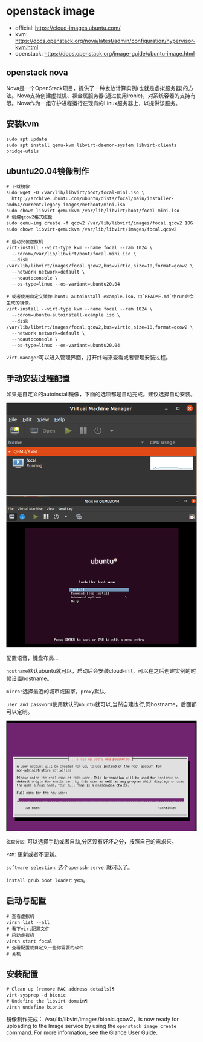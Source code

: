 # openstack image

- official: <https://cloud-images.ubuntu.com/>
- kvm: <https://docs.openstack.org/nova/latest/admin/configuration/hypervisor-kvm.html>
- openstack: <https://docs.openstack.org/image-guide/ubuntu-image.html>

## openstack nova

Nova是一个OpenStack项目，提供了一种发放计算实例(也就是虚拟服务器)的方法。Nova支持创建虚拟机、裸金属服务器(通过使用ironic)，对系统容器的支持有限。Nova作为一组守护进程运行在现有的Linux服务器上，以提供该服务。

## 安装kvm

```shell
sudo apt update
sudo apt install qemu-kvm libvirt-daemon-system libvirt-clients bridge-utils

```

## ubuntu20.04镜像制作

```shell
# 下载镜像
sudo wget -O /var/lib/libvirt/boot/focal-mini.iso \
  http://archive.ubuntu.com/ubuntu/dists/focal/main/installer-amd64/current/legacy-images/netboot/mini.iso
sudo chown libvirt-qemu:kvm /var/lib/libvirt/boot/focal-mini.iso
# 创建qcow2格式磁盘
sudo qemu-img create -f qcow2 /var/lib/libvirt/images/focal.qcow2 10G
sudo chown libvirt-qemu:kvm /var/lib/libvirt/images/focal.qcow2

# 启动安装虚拟机
virt-install --virt-type kvm --name focal --ram 1024 \
  --cdrom=/var/lib/libvirt/boot/focal-mini.iso \
  --disk /var/lib/libvirt/images/focal.qcow2,bus=virtio,size=10,format=qcow2 \
  --network network=default \
  --noautoconsole \
  --os-type=linux --os-variant=ubuntu20.04

# 或者使用自定义镜像ubuntu-autoinstall-example.iso，由`README.md`中run命令生成的镜像。
virt-install --virt-type kvm --name focal --ram 1024 \
  --cdrom=ubuntu-autoinstall-example.iso \
  --disk /var/lib/libvirt/images/focal.qcow2,bus=virtio,size=10,format=qcow2 \
  --network network=default \
  --noautoconsole \
  --os-type=linux --os-variant=ubuntu20.04
```

`virt-manager`可以进入管理界面，打开终端来查看或者管理安装过程。

## 手动安装过程配置

如果是自定义的autoinstall镜像，下面的选项都是自动完成。建议选择自动安装。

![image](img/1.png)
![image](img/2.png)

配置语音，键盘布局...

`hostname`默认ubuntu就可以，启动后会安装cloud-init，可以在之后创建实例的时候设置hostname。

`mirror`选择最近的城市或国家。`proxy`默认.

`user and password`使用默认的`ubuntu`就可以,当然自建也行,同hostname，后面都可以定制。

![image](img/3.png)

`磁盘分区`: 可以选择手动或者自动,分区没有好坏之分，按照自己的需求来。

`PAM`: 更新或者不更新。

`software selection`: 选个`openssh-server`就可以了。

`install grub boot loader`: yes。

## 启动与配置

```shell
# 查看虚拟机
virsh list --all
# 看下virt配置文件
# 启动虚拟机
virsh start focal
# 查看配置或自定义一些你需要的软件
# 关机
```

## 安装配置

```shell
# Clean up (remove MAC address details)¶
virt-sysprep -d bionic
# Undefine the libvirt domain¶
virsh undefine bionic
```

镜像制作完成： /var/lib/libvirt/images/bionic.qcow2，is now ready for uploading to the Image service by using the `openstack image create` command. For more information, see the Glance User Guide.
